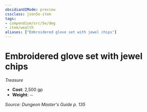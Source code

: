 ```yaml
---
obsidianUIMode: preview
cssclass: json5e-item
tags:
- compendium/src/5e/dmg
- item/wealth
aliases: ["Embroidered glove set with jewel chips"]
---
```

# Embroidered glove set with jewel chips
*Treasure*  

- **Cost**: 2,500 gp
- **Weight**: ⏤

*Source: Dungeon Master's Guide p. 135*